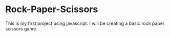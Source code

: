 # Rock-Paper-Scissors
This is my first project using javascript. I will be creating a basic rock paper scissors game. 
